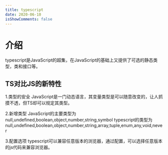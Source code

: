 ```yaml
---
title: typescript
date: 2020-06-10
isShowComments: false 
---
```

# 介绍
typescript是JavaScript的超集，在JavaScript的基础上又提供了可选的静态类型，类和接口等。

## TS对比JS的新特性

1.类型的安全
JavaScript是一门动态语言，其变量类型是可以随意改变的，让人抓摸不透，但TS却可以规定其类型。

2.新增类型
JavaScript的主要类型为null,undefined,boolean,object,number,string,symbol
typescript的类型为null,undefined,boolean,object,number,string,array,tuple,enum,any,void,never

3.配置选项
typescript可以兼容任意版本的浏览器，通过配置，可以选择任意版本的js代码来兼容浏览器。